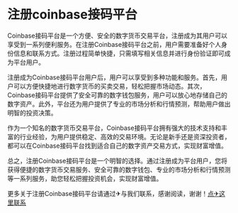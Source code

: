 # 注册coinbase接码平台

Coinbase接码平台是一个方便、安全的数字货币交易平台，注册成为其用户可以享受到一系列便利服务。在注册Coinbase接码平台之前，用户需要准备好个人身份信息和联系方式。注册过程简单快捷，只需填写相关信息并进行身份验证即可成为平台用户。

注册成为Coinbase接码平台用户后，用户可以享受到多种功能和服务。首先，用户可以方便快捷地进行数字货币的买卖交易，轻松把握市场动态。其次，Coinbase接码平台提供了安全可靠的数字钱包服务，用户可以放心地存储自己的数字资产。此外，平台还为用户提供了专业的市场分析和行情预测，帮助用户做出明智的投资决策。

作为一个知名的数字货币交易平台，Coinbase接码平台拥有强大的技术支持和丰富的行业经验，为用户提供稳定、高效的交易环境。无论是新手还是资深投资者，都可以在Coinbase接码平台找到适合自己的数字资产交易方式，实现财富增值。

总之，注册Coinbase接码平台是一个明智的选择。通过注册成为平台用户，您将获得便捷的数字货币交易服务、安全可靠的数字钱包、专业的市场分析和行情预测等一系列服务，助您轻松把握投资机会，实现财富增值。

更多关于注册Coinbase接码平台请通过✈与我们联系，感谢阅读，谢谢！[点✈这里联系](https://add.k02.cc)